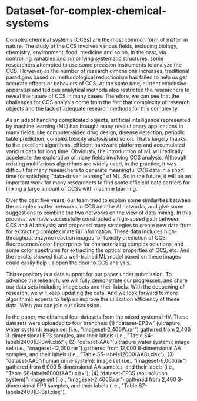 # Dataset-for-complex-chemical-systems

Complex chemical systems (CCSs) are the most common form of matter in nature. The study of the CCS involves various fields, including biology, chemistry, environment, food, medicine and so on. In the past, via controlling variables and simplifying systematic structures, some researchers attempted to use some precision instruments to analyze the CCS. However, as the number of research dimensions increases, traditional paradigms based on methodological reductionism has failed to help us get accurate effects or behaviors of CCS. At the same time, current expensive apparatus and tedious analytical methods also restricted the researchers to reveal the nature of CCS in many cases. Therefore, we can see that the challenges for CCS analysis come from the fact that complexity of research objects and the lack of adequate research methods for this complexity.

  As an adept handling complicated objects, artificial intelligence represented by machine learning (ML) has brought many revolutionary applications in many fields, like computer-aided drug design, disease detection, periodic table prediction, complex toxicity analysis and so on. That’s largely thanks to the excellent algorithms, efficient hardware platforms and accumulated various data for long time. Obviously, the introduction of ML will radically accelerate the exploration of many fields involving CCS analysis. Although existing multifarious algorithms are widely used, in the practice, it was difficult for many researchers to generate meaningful CCS data in a short time for satisfying “data-driven learning” of ML. So in the future, it will be an important work for many researchers to find some efficient data carriers for linking a large amount of CCSs with machine learning.
  
  Over the past five years, our team tried to explain some similarities between the complex matter networks in CCS and the AI networks; and give some suggestions to combine the two networks on the view of data mining. In this process, we have successfully constructed a high-speed path between CCS and AI analysis; and proposed many strategies to create new data from for extracting complex material information. These data includes high-throughput enzyme reaction images for toxicity prediction of CCS, fluorescence/color fingerprints for characterizing complex solutions, and some color spectrums for extracting the optical properties of CCS, etc. And the results showed that a well-trained ML model based on these images could easily help us open the door to CCS analysis.
  
  This repository is a data support for our paper under submission. To advance the research, we will fully demonstrate our progresses, and share our data sets including image sets and their labels. With the deepening of research, we will keep updating the data. And we look forward to more algorithmic experts to help us improve the utilization efficiency of these data. Wish you can join our discussion.
  
  In the paper, we obtained four datasets from the mixed systems I-IV. These datasets were uploaded to four branches:
  (1) “dataset-EP3w" (ultrapure water system): image set (i.e., “imageset-2,400W.rar”) gathered from 2,400 3-dimensional EP3 samples, and their labels (i.e., "Table S4-labels2400(EP3w).xlsx”);
  (2) “dataset-AA8"(ultrapure water system): image set (i.e., “imageset-12,000.rar”) gathered from 12,000 8-dimensional AA samples, and their labels (i.e., "Table S5-labels12000(AA8).xlsx”); 
  (3) “dataset-AA5”(human urine system): image set (i.e., “imageset-6,000.rar”) gathered from 6,000 5-dimensional AA samples, and their labels (i.e., "Table S6-labels6000(AA5).xlsx”); 
  (4) “dataset-EP3S (soil solution system)”: image set (i.e., “imageset-2,400S.rar”) gathered from 2,400 3-dimensional EP3 samples, and their labels (i.e., "Table S7-labels2400(EP3s).xlsx”).
